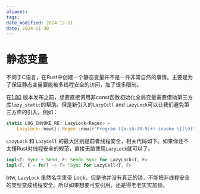 ```yaml
---
aliases: 
tags: 
date_modified: 2024-12-11
date: 2024-11-30
---
```


# 静态变量

不同于C语言，在Rust中创建一个静态变量并不是一件非常自然的事情。主要是为了保证静态变量要能被多线程安全的访问，加了很多限制。

在[1.80](https://blog.rust-lang.org/2024/07/25/Rust-1.80.0.html) 版本发布之前，想要直接调用非const函数初始化全局变量需要借助第三方库`lazy_static`的帮助。但是新引入的`LazyCell` and `LazyLock`可以让我们避免第三方库的引入。例如：

```rust
static LOG_INVOKE_RE: LazyLock<Regex> =
    LazyLock::new(|| Regex::new(r"Program ([a-zA-Z0-9]+) invoke \[(\d)\]").unwrap());
```

`LazyLock` 和 `LazyCell` 的最大区别是前者线程安全，相关代码如下。如果你还不太懂Rust对线程安全的规范，直接无脑使用`LazyLock`就可以了。

```rust
impl<T: Sync + Send, F: Send> Sync for LazyLock<T, F>
impl<T, F = fn() -> T> !Sync for LazyCell<T, F>
```

btw, `LazyLock` 虽然名字里带 Lock，但是他并没有真正的锁，不能把非线程安全的类型变成线程安全。所以如果想要可变引用，还是得老老实实加锁。
